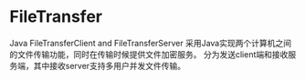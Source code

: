 # FileTransfer
Java FileTransferClient and FileTransferServer
采用Java实现两个计算机之间的文件传输功能，同时在传输时候提供文件加密服务。
分为发送client端和接收服务端，其中接收server支持多用户并发文件传输。
